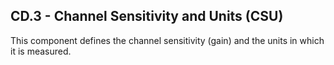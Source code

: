 ## CD.3 - Channel Sensitivity and Units (CSU)

This component defines the channel sensitivity (gain) and the units in which it is measured.
